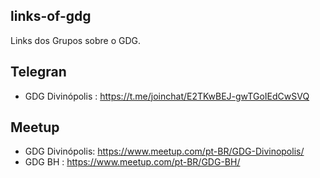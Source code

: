 ## links-of-gdg
Links dos Grupos sobre o GDG.

## Telegran
* GDG Divinópolis : https://t.me/joinchat/E2TKwBEJ-gwTGoIEdCwSVQ

## Meetup
 * GDG Divinópolis: https://www.meetup.com/pt-BR/GDG-Divinopolis/
 * GDG BH : https://www.meetup.com/pt-BR/GDG-BH/
